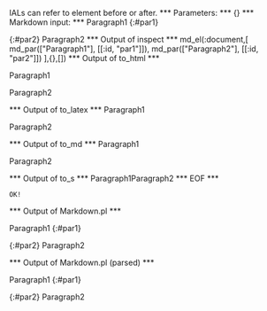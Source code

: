 IALs can refer to element before or after.
*** Parameters: ***
{}
*** Markdown input: ***
Paragraph1
{:#par1}

{:#par2}
Paragraph2
*** Output of inspect ***
md_el(:document,[
	md_par(["Paragraph1"], [[:id, "par1"]]),
	md_par(["Paragraph2"], [[:id, "par2"]])
],{},[])
*** Output of to_html ***

<p id='par1'>Paragraph1</p>

<p id='par2'>Paragraph2</p>

*** Output of to_latex ***
Paragraph1

Paragraph2


*** Output of to_md ***
Paragraph1

Paragraph2


*** Output of to_s ***
Paragraph1Paragraph2
*** EOF ***



	OK!



*** Output of Markdown.pl ***
<p>Paragraph1
{:#par1}</p>

<p>{:#par2}
Paragraph2</p>

*** Output of Markdown.pl (parsed) ***
<p>Paragraph1
{:#par1}</p
    ><p>{:#par2}
Paragraph2</p
  >